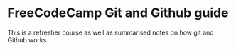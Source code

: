 # FreeCodeCamp Git and Github guide

This is a refresher course as well as summarised notes on how git and Github works.

